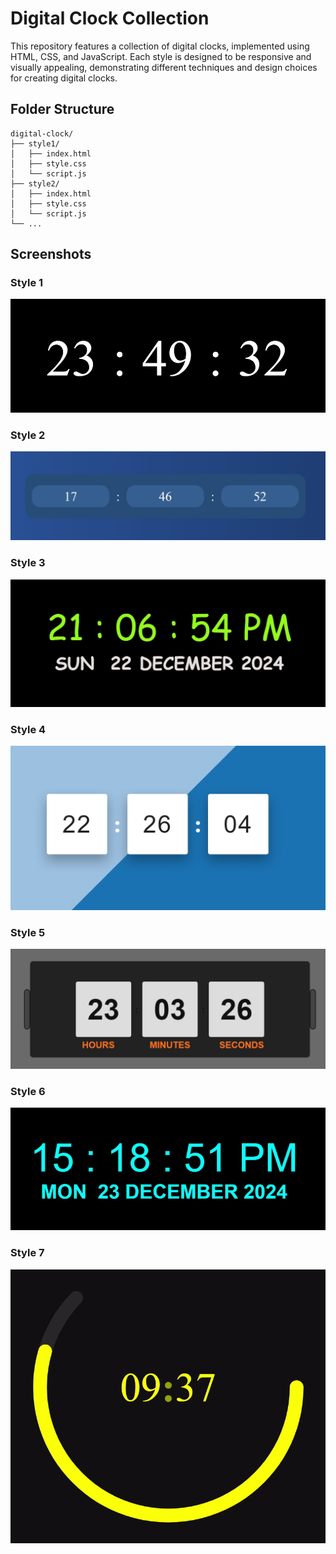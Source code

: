 # Digital Clock Collection

This repository features a collection of digital clocks, implemented using HTML, CSS, and JavaScript. Each style is designed to be responsive and visually appealing, demonstrating different techniques and design choices for creating digital clocks.

## Folder Structure

```plaintext
digital-clock/
├── style1/
│   ├── index.html
│   ├── style.css
│   └── script.js
├── style2/
│   ├── index.html
│   ├── style.css
│   └── script.js
└── ...

```

## Screenshots

### Style 1

![Digital Clock Screenshot](../assets/DigitalClock-style1.jpeg)

### Style 2

![Digital Clock Screenshot](../assets/DigitalClock-style2.jpeg)

### Style 3

![Digital Clock Screenshot](../assets/DigitalClock-style3.jpeg)

### Style 4

![Digital Clock Screenshot](../assets/DigitalClock-style4.jpeg)

### Style 5

![Digital Clock Screenshot](../assets/DigitalClock-style5.jpeg)

### Style 6

![Demo Video](../assets/DigitalClock-style6.gif)

### Style 7

![Demo Video](../assets/DigitalClock-style7.gif)
